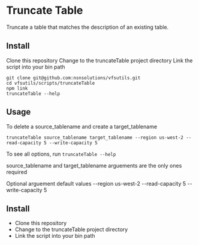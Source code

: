 # Truncate Table

Truncate a table that matches the description of an existing table.

## Install

Clone this repository
Change to the truncateTable project directory
Link the script into your bin path

```
git clone git@github.com:nsnsolutions/vfsutils.git
cd vfsutils/scripts/truncateTable
npm link
truncateTable --help
```

## Usage

To delete a source_tablename and create a target_tablename

```
truncateTable source_tablename target_tablename --region us-west-2 --read-capacity 5 --write-capacity 5
```
To see all options, run `truncateTable --help`

source_tablename and target_tablename arguements are the only ones required

Optional arguement default values
--region us-west-2
--read-capacity 5
--write-capacity 5

## Install

- Clone this repository
- Change to the truncateTable project directory
- Link the script into your bin path
